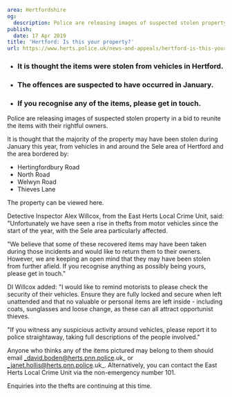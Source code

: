 ```yaml
area: Hertfordshire
og:
  description: Police are releasing images of suspected stolen property in a bid to reunite the items with their rightful owners.
publish:
  date: 17 Apr 2019
title: 'Hertford: Is this your property?'
url: https://www.herts.police.uk/news-and-appeals/hertford-is-this-your-property-0097a
```

* ### It is thought the items were stolen from vehicles in Hertford.

 * ### The offences are suspected to have occurred in January.

 * ### If you recognise any of the items, please get in touch.

Police are releasing images of suspected stolen property in a bid to reunite the items with their rightful owners.

It is thought that the majority of the property may have been stolen during January this year, from vehicles in and around the Sele area of Hertford and the area bordered by:

 * Hertingfordbury Road
 * North Road
 * Welwyn Road
 * Thieves Lane

The property can be viewed here.

Detective Inspector Alex Willcox, from the East Herts Local Crime Unit, said: "Unfortunately we have seen a rise in thefts from motor vehicles since the start of the year, with the Sele area particularly affected.

"We believe that some of these recovered items may have been taken during those incidents and would like to return them to their owners. However, we are keeping an open mind that they may have been stolen from further afield. If you recognise anything as possibly being yours, please get in touch."

DI Willcox added: "I would like to remind motorists to please check the security of their vehicles. Ensure they are fully locked and secure when left unattended and that no valuable or personal items are left inside - including coats, sunglasses and loose change, as these can all attract opportunist thieves.

"If you witness any suspicious activity around vehicles, please report it to police straightaway, taking full descriptions of the people involved."

Anyone who thinks any of the items pictured may belong to them should email _david.boden@herts.pnn.police.uk_ or _janet.hollis@herts.pnn.police.uk_.
Alternatively, you can contact the East Herts Local Crime Unit via the non-emergency number 101.

Enquiries into the thefts are continuing at this time.
